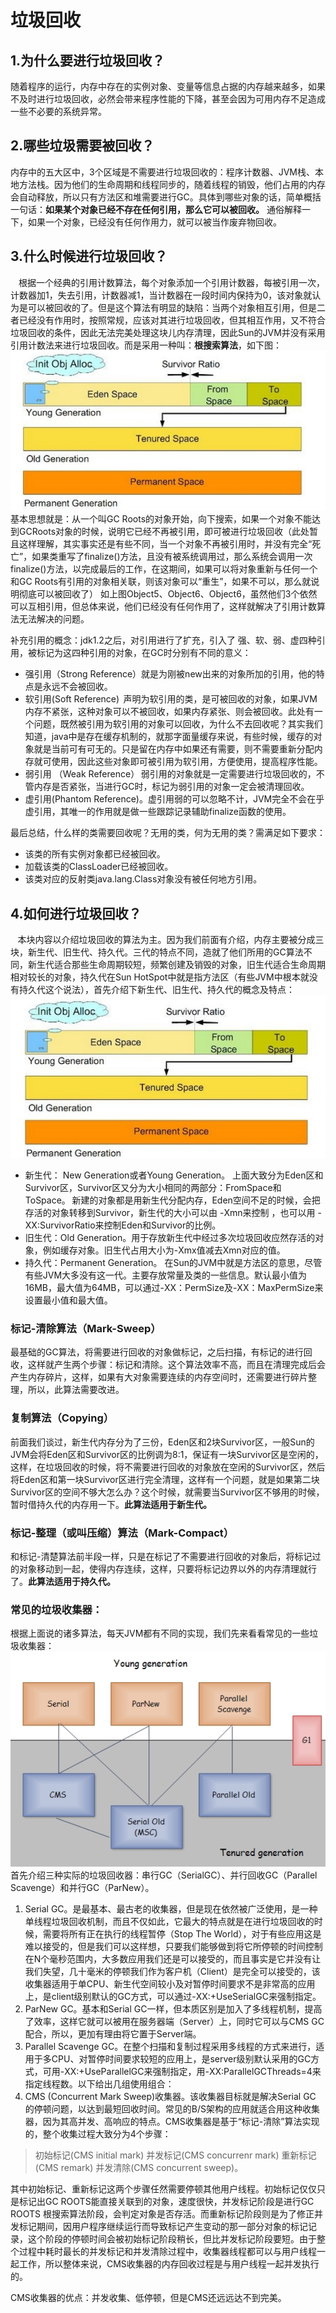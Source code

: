 # 垃圾回收
## 1.为什么要进行垃圾回收？ 

随着程序的运行，内存中存在的实例对象、变量等信息占据的内存越来越多，如果不及时进行垃圾回收，必然会带来程序性能的下降，甚至会因为可用内存不足造成一些不必要的系统异常。 

## 2.哪些垃圾需要被回收？ 

内存中的五大区中，3个区域是不需要进行垃圾回收的：程序计数器、JVM栈、本地方法栈。因为他们的生命周期和线程同步的，随着线程的销毁，他们占用的内存会自动释放，所以只有方法区和堆需要进行GC。具体到哪些对象的话，简单概括一句话：**如果某个对象已经不存在任何引用，那么它可以被回收。** 通俗解释一下，如果一个对象，已经没有任何作用力，就可以被当作废弃物回收。 

## 3.什么时候进行垃圾回收？ 

    根据一个经典的引用计数算法，每个对象添加一个引用计数器，每被引用一次，计数器加1，失去引用，计数器减1，当计数器在一段时间内保持为0，该对象就认为是可以被回收的了。但是这个算法有明显的缺陷：当两个对象相互引用，但是二者已经没有作用时，按照常规，应该对其进行垃圾回收，但其相互作用，又不符合垃圾回收的条件，因此无法完美处理这块儿内存清理，因此Sun的JVM并没有采用引用计数法来进行垃圾回收。而是采用一种叫：**根搜索算法**，如下图： 
![title](https://raw.githubusercontent.com/lllpla/img/master/gitnote/2020/04/11/1586599406081-1586599406089.png)
基本思想就是：从一个叫GC Roots的对象开始，向下搜索，如果一个对象不能达到GCRoots对象的时候，说明它已经不再被引用，即可被进行垃圾回收（此处暂且这样理解，其实事实还是有些不同，当一个对象不再被引用时，并没有完全“死亡”，如果类重写了finalize()方法，且没有被系统调用过，那么系统会调用一次finalize()方法，以完成最后的工作，在这期间，如果可以将对象重新与任何一个和GC Roots有引用的对象相关联，则该对象可以“重生”，如果不可以，那么就说明彻底可以被回收了） 如上图Object5、Object6、Object6，虽然他们3个依然可以互相引用，但总体来说，他们已经没有任何作用了，这样就解决了引用计数算法无法解决的问题。 

补充引用的概念：jdk1.2之后，对引用进行了扩充，引入了 强、软、弱、虚四种引用，被标记为这四种引用的对象，在GC时分别有不同的意义： 
- 强引用（Strong Reference）就是为刚被new出来的对象所加的引用，他的特点是永远不会被回收。 
- 软引用(Soft Reference)  声明为软引用的类，是可被回收的对象，如果JVM内存不紧张，这种对象可以不被回收，如果内存紧张、则会被回收。此处有一个问题，既然被引用为软引用的对象可以回收，为什么不去回收呢？其实我们知道，java中是存在缓存机制的，就那字面量缓存来说，有些时候，缓存的对象就是当前可有可无的。只是留在内存中如果还有需要，则不需要重新分配内存就可使用，因此这些对象即可被引用为软引用，方便使用，提高程序性能。 
- 弱引用 （Weak Reference） 弱引用的对象就是一定需要进行垃圾回收的，不管内存是否紧张，当进行GC时，标记为弱引用的对象一定会被清理回收。 
- 虚引用(Phantom Reference)。虚引用弱的可以忽略不计，JVM完全不会在乎虚引用，其唯一的作用就是做一些跟踪记录辅助finalize函数的使用。 

最后总结，什么样的类需要回收呢？无用的类，何为无用的类？需满足如下要求： 
- 该类的所有实例对象都已经被回收。 
- 加载该类的ClassLoader已经被回收。 
- 该类对应的反射类java.lang.Class对象没有被任何地方引用。 
## 4.如何进行垃圾回收？ 

    本块内容以介绍垃圾回收的算法为主。因为我们前面有介绍，内存主要被分成三块，新生代、旧生代、持久代。三代的特点不同，造就了他们所用的GC算法不同，新生代适合那些生命周期较短，频繁创建及销毁的对象，旧生代适合生命周期相对较长的对象，持久代在Sun HotSpot中就是指方法区（有些JVM中根本就没有持久代这个说法），首先介绍下新生代、旧生代、持久代的概念及特点： 
![title](https://raw.githubusercontent.com/lllpla/img/master/gitnote/2020/04/11/1586599524816-1586599524820.png)
- 新生代： New Generation或者Young Generation。 上面大致分为Eden区和Survivor区，Survivor区又分为大小相同的两部分：FromSpace和ToSpace。 新建的对象都是用新生代分配内存，Eden空间不足的时候，会把存活的对象转移到Survivor，新生代的大小可以由 -Xmn来控制 ，也可以用 -XX:SurvivorRatio来控制Eden和Survivor的比例。
- 旧生代：Old Generation。用于存放新生代中经过多次垃圾回收应然存活的对象，例如缓存对象。旧生代占用大小为-Xmx值减去Xmn对应的值。 
- 持久代：Permanent Generation。 在Sun的JVM中就是方法区的意思，尽管有些JVM大多没有这一代。主要存放常量及类的一些信息。默认最小值为16MB，最大值为64MB，可以通过-XX：PermSize及-XX：MaxPermSize来设置最小值和最大值。 

### 标记-清除算法（Mark-Sweep） 

最基础的GC算法，将需要进行回收的对象做标记，之后扫描，有标记的进行回收，这样就产生两个步骤：标记和清除。这个算法效率不高，而且在清理完成后会产生内存碎片，这样，如果有大对象需要连续的内存空间时，还需要进行碎片整理，所以，此算法需要改进。 

### 复制算法（Copying） 

前面我们谈过，新生代内存分为了三份，Eden区和2块Survivor区，一般Sun的JVM会将Eden区和Survivor区的比例调为8:1，保证有一块Survivor区是空闲的，这样，在垃圾回收的时候，将不需要进行回收的对象放在空闲的Survivor区，然后将Eden区和第一块Survivor区进行完全清理，这样有一个问题，就是如果第二块Survivor区的空间不够大怎么办？这个时候，就需要当Survivor区不够用的时候，暂时借持久代的内存用一下。**此算法适用于新生代。** 

### 标记-整理（或叫压缩）算法（Mark-Compact） 

和标记-清楚算法前半段一样，只是在标记了不需要进行回收的对象后，将标记过的对象移动到一起，使得内存连续，这样，只要将标记边界以外的内存清理就行了。**此算法适用于持久代。** 

### 常见的垃圾收集器：  

根据上面说的诸多算法，每天JVM都有不同的实现，我们先来看看常见的一些垃圾收集器：
![title](https://raw.githubusercontent.com/lllpla/img/master/gitnote/2020/04/11/1586599682155-1586599682159.png)
首先介绍三种实际的垃圾回收器：串行GC（SerialGC）、并行回收GC（Parallel Scavenge）和并行GC（ParNew）。 
1. Serial GC。是最基本、最古老的收集器，但是现在依然被广泛使用，是一种单线程垃圾回收机制，而且不仅如此，它最大的特点就是在进行垃圾回收的时候，需要将所有正在执行的线程暂停（Stop The World），对于有些应用这是难以接受的，但是我们可以这样想，只要我们能够做到将它所停顿的时间控制在N个毫秒范围内，大多数应用我们还是可以接受的，而且事实是它并没有让我们失望，几十毫米的停顿我们作为客户机（Client）是完全可以接受的，该收集器适用于单CPU、新生代空间较小及对暂停时间要求不是非常高的应用上，是client级别默认的GC方式，可以通过-XX:+UseSerialGC来强制指定。 
2. ParNew GC。基本和Serial GC一样，但本质区别是加入了多线程机制，提高了效率，这样它就可以被用在服务器端（Server）上，同时它可以与CMS GC配合，所以，更加有理由将它置于Server端。 
3. Parallel Scavenge GC。在整个扫描和复制过程采用多线程的方式来进行，适用于多CPU、对暂停时间要求较短的应用上，是server级别默认采用的GC方式，可用-XX:+UseParallelGC来强制指定，用-XX:ParallelGCThreads=4来指定线程数。以下给出几组使用组合： 
4. CMS (Concurrent Mark Sweep)收集器。该收集器目标就是解决Serial GC 的停顿问题，以达到最短回收时间。常见的B/S架构的应用就适合用这种收集器，因为其高并发、高响应的特点。CMS收集器是基于“标记-清除”算法实现的，整个收集过程大致分为4个步骤： 
>初始标记(CMS initial mark)
>并发标记(CMS concurrenr mark)
>重新标记(CMS remark)
>并发清除(CMS concurrent sweep)。 

其中初始标记、重新标记这两个步骤任然需要停顿其他用户线程。初始标记仅仅只是标记出GC ROOTS能直接关联到的对象，速度很快，并发标记阶段是进行GC ROOTS 根搜索算法阶段，会判定对象是否存活。而重新标记阶段则是为了修正并发标记期间，因用户程序继续运行而导致标记产生变动的那一部分对象的标记记录，这个阶段的停顿时间会被初始标记阶段稍长，但比并发标记阶段要短。由于整个过程中耗时最长的并发标记和并发清除过程中，收集器线程都可以与用户线程一起工作，所以整体来说，CMS收集器的内存回收过程是与用户线程一起并发执行的。 

CMS收集器的优点：并发收集、低停顿，但是CMS还远远达不到完美。 

